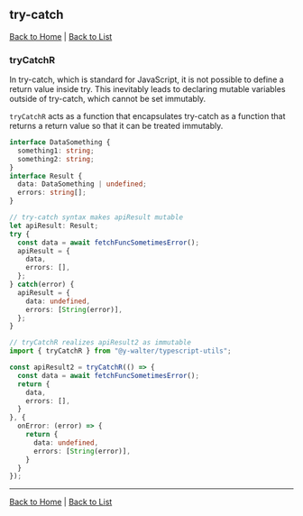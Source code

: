 ## try-catch
[Back to Home](../index.md) |  [Back to List](./index.md)

### tryCatchR
<!-- 
JavaScriptに標準で使用できるtry-catchでは、try内部の戻り値を定義することはできません。このため、必然的にtry-catchの外部にミュータブルな変数を宣言することになり、イミュータブルに設定することができなくなります。
`tryCatchR` は、イミュータブルに扱えるように戻り値を返す関数としてtry-catchを内包する関数として機能します。
-->

In try-catch, which is standard for JavaScript, it is not possible to define a return value inside try. This inevitably leads to declaring mutable variables outside of try-catch, which cannot be set immutably.

`tryCatchR` acts as a function that encapsulates try-catch as a function that returns a return value so that it can be treated immutably.

```typescript
interface DataSomething {
  something1: string;
  something2: string;
}
interface Result {
  data: DataSomething | undefined;
  errors: string[];
}

// try-catch syntax makes apiResult mutable
let apiResult: Result;
try {
  const data = await fetchFuncSometimesError();
  apiResult = {
    data,
    errors: [],
  };
} catch(error) {
  apiResult = {
    data: undefined,
    errors: [String(error)],
  };
}

// tryCatchR realizes apiResult2 as immutable
import { tryCatchR } from "@y-walter/typescript-utils";

const apiResult2 = tryCatchR(() => {
  const data = await fetchFuncSometimesError();
  return {
    data,
    errors: [],
  }
}, {
  onError: (error) => {
    return {
      data: undefined,
      errors: [String(error)],
    }
  }
});
```

---
[Back to Home](../index.md) |  [Back to List](./index.md)
